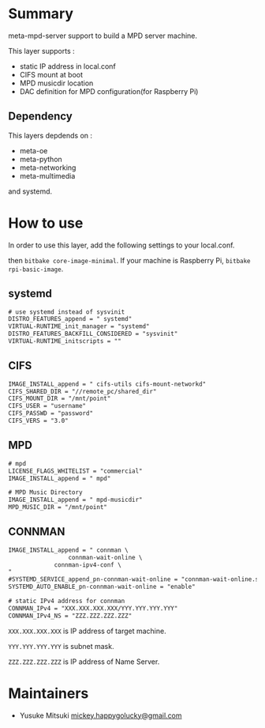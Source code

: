 # Summary

meta-mpd-server support to build a MPD server machine.

This layer supports :

* static IP address in local.conf
* CIFS mount at boot
* MPD musicdir location
* DAC definition for MPD configuration(for Raspberry Pi)

## Dependency

This layers depdends on :

* meta-oe
* meta-python
* meta-networking
* meta-multimedia

and systemd.

# How to use

In order to use this layer, add the following settings to your local.conf.

then `bitbake core-image-minimal`. If your machine is Raspberry Pi, `bitbake rpi-basic-image`.


## systemd

```txt
# use systemd instead of sysvinit
DISTRO_FEATURES_append = " systemd"
VIRTUAL-RUNTIME_init_manager = "systemd"
DISTRO_FEATURES_BACKFILL_CONSIDERED = "sysvinit"
VIRTUAL-RUNTIME_initscripts = ""
```

## CIFS

```txt
IMAGE_INSTALL_append = " cifs-utils cifs-mount-networkd"
CIFS_SHARED_DIR = "//remote_pc/shared_dir"
CIFS_MOUNT_DIR = "/mnt/point"
CIFS_USER = "username"
CIFS_PASSWD = "password"
CIFS_VERS = "3.0"
```

## MPD

```txt
# mpd
LICENSE_FLAGS_WHITELIST = "commercial"
IMAGE_INSTALL_append = " mpd"

# MPD Music Directory
IMAGE_INSTALL_append = " mpd-musicdir"
MPD_MUSIC_DIR = "/mnt/point"
```

## CONNMAN

```txt
IMAGE_INSTALL_append = " connman \
		       	 connman-wait-online \
			 connman-ipv4-conf \
"
#SYSTEMD_SERVICE_append_pn-connman-wait-online = "connman-wait-online.service"
SYSTEMD_AUTO_ENABLE_pn-connman-wait-online = "enable"

# static IPv4 address for connman
CONNMAN_IPv4 = "XXX.XXX.XXX.XXX/YYY.YYY.YYY.YYY"
CONNMAN_IPv4_NS = "ZZZ.ZZZ.ZZZ.ZZZ"
```

`XXX.XXX.XXX.XXX` is IP address of target machine.

`YYY.YYY.YYY.YYY` is subnet mask.

`ZZZ.ZZZ.ZZZ.ZZZ` is IP address of Name Server.

# Maintainers

* Yusuke Mitsuki <mickey.happygolucky@gmail.com>
